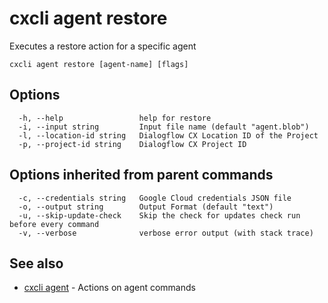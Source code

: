 # cxcli agent restore

Executes a restore action for a specific agent

```
cxcli agent restore [agent-name] [flags]
```

## Options

```
  -h, --help                 help for restore
  -i, --input string         Input file name (default "agent.blob")
  -l, --location-id string   Dialogflow CX Location ID of the Project
  -p, --project-id string    Dialogflow CX Project ID
```

## Options inherited from parent commands

```
  -c, --credentials string   Google Cloud credentials JSON file
  -o, --output string        Output Format (default "text")
  -u, --skip-update-check    Skip the check for updates check run before every command
  -v, --verbose              verbose error output (with stack trace)
```

## See also

* [cxcli agent](/cmd/cxcli_agent/)	 - Actions on agent commands

